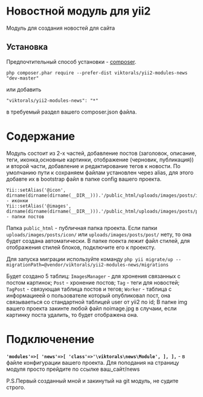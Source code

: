 Новостной модуль для yii2
====================
Модуль для создания новостей для сайта

Установка
------------

Предпочтительный способ установки - [composer](http://getcomposer.org/download/).

```
php composer.phar require --prefer-dist viktorals/yii2-modules-news "dev-master"
```

или добавить

```
"viktorals/yii2-modules-news": "*"
```

в требуемый раздел вашего composer.json файла.

**Содержание**
===============

Модуль состоит из 2-х частей, добавление постов (заголовок, описание, теги, иконка,основные картинки, отображение (черновик, публикация))
и второй части, добавление и редактирование тегов к новости. 
По умолчанию пути к сохраняем файлам установлен через alias, для этого добавте их в bootstrap файл в папке config вашего проекта.

	Yii::setAlias('@icon', dirname(dirname(dirname(__DIR__))).'/public_html/uploads/images/posts/icon/'); - иконки
	Yii::setAlias('@images', dirname(dirname(dirname(__DIR__))).'/public_html/uploads/images/posts/post/');` - папки постов
     
Папка `public_html` - публичная папка проекта. Если папки `uploads/images/posts/icon/` или `uploads/images/posts/post/` нету, то она будет создана автоматически.
В папке поекта лежит файл стилей, для отображения стилей блоков, подключите его к проексту.

Для запуска миграции используйте команду
`php yii migrate/up --migrationPath=@vendor/viktorals/yii2-modules-news/migrations`

Будет создано 5 таблиц:
`ImagesManager` - для хронения связанных с постом картинок;
`Post` - хронение постов;
`Tag` - теги для новостей;
`TagPost` - связующая таблица постов и тегов;
`Worker` - таблица с информациеей о пользователе который опубликовал пост, она связываеться со стандартной таблицей user от yii2 по id;
В папке img вашего проекта закинте любой файл noimage.jpg в случаии, если картинку поста удалить, то будет отображена она.

**Подключенение**
======================
**`'modules'=>[
		   'news'=>[
			'class'=>'\viktorals\news\Module',
		],
],`**
	 - в файле конфигурации вашего проекта. Для поподания на страницу модуля просто прейдите по ссылке ваш_сайт/news 

P.S.Первый созданный мной и закинутый на git модуль, не судите строго.

